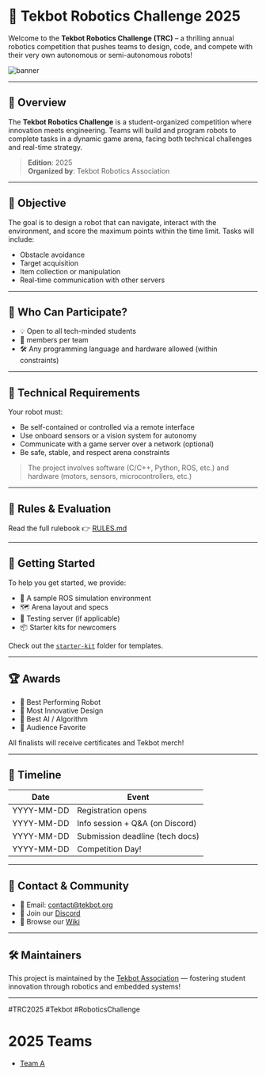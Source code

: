 # 🤖 Tekbot Robotics Challenge 2025

Welcome to the **Tekbot Robotics Challenge (TRC)** – a thrilling annual robotics competition that pushes teams to design, code, and compete with their very own autonomous or semi-autonomous robots!

![banner](./assets/banner.png)

---

## 🚀 Overview

The **Tekbot Robotics Challenge** is a student-organized competition where innovation meets engineering. Teams will build and program robots to complete tasks in a dynamic game arena, facing both technical challenges and real-time strategy.

> **Edition**: 2025  
> **Organized by**: Tekbot Robotics Association 
---

## 🎯 Objective

The goal is to design a robot that can navigate, interact with the environment, and score the maximum points within the time limit. Tasks will include:

- Obstacle avoidance
- Target acquisition
- Item collection or manipulation
- Real-time communication with other servers

---

## 👥 Who Can Participate?

- 💡 Open to all tech-minded students
- 🤖  members per team
- 🛠️ Any programming language and hardware allowed (within constraints)

---

## 🧪 Technical Requirements

Your robot must:
- Be self-contained or controlled via a remote interface
- Use onboard sensors or a vision system for autonomy
- Communicate with a game server over a network (optional)
- Be safe, stable, and respect arena constraints

> The project involves software (C/C++, Python, ROS, etc.) and hardware (motors, sensors, microcontrollers, etc.)

---

## 📜 Rules & Evaluation

Read the full rulebook 👉 [RULES.md](./RULES.md)

---

## 🧰 Getting Started

To help you get started, we provide:

- 🧱 A sample ROS simulation environment
- 🗺️ Arena layout and specs
- 🧪 Testing server (if applicable)
- 📦 Starter kits for newcomers

Check out the [`starter-kit`](./starter-kit/) folder for templates.

---

## 🏆 Awards

- 🥇 Best Performing Robot
- 🥈 Most Innovative Design
- 🧠 Best AI / Algorithm
- 👏 Audience Favorite

All finalists will receive certificates and Tekbot merch!

---

## 📅 Timeline

| Date           | Event                             |
|----------------|------------------------------------|
| YYYY-MM-DD     | Registration opens                 |
| YYYY-MM-DD     | Info session + Q&A (on Discord)    |
| YYYY-MM-DD     | Submission deadline (tech docs)    |
| YYYY-MM-DD     | Competition Day!                   |

---

## 💬 Contact & Community

- 📧 Email: [contact@tekbot.org](mailto:contact@tekbot.org)
- 💬 Join our [Discord](https://discord.gg/tekbot)
- 🧠 Browse our [Wiki](./wiki)

---

## 🛠 Maintainers

This project is maintained by the [Tekbot Association](https://github.com/tekbot-association) — fostering student innovation through robotics and embedded systems!

---

\#TRC2025 \#Tekbot \#RoboticsChallenge





# 2025 Teams

- [Team A](https://trc-2025.github.io/2025-Team-A-Docs-Page/)
